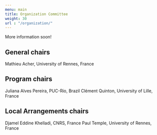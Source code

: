 ```yaml
---
menu: main
title: Organization Committee
weight: 30
url : "/organization/"
---
```


More information soon!

## General chairs

Mathieu Acher, University of Rennes, France

## Program chairs

Juliana Alves Pereira, PUC-Rio, Brazil
Clément Quinton, University of Lille, France

## Local Arrangements chairs

Djamel Eddine Khelladi, CNRS, France
Paul Temple, University of Rennes, France



